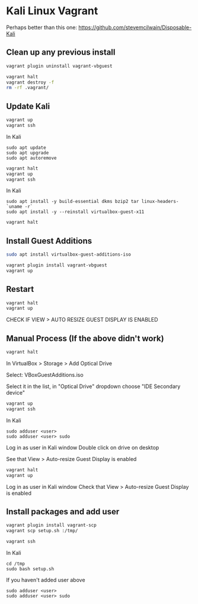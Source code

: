 # Kali Linux Vagrant

Perhaps better than this one: https://github.com/stevemcilwain/Disposable-Kali

## Clean up any previous install

~~~bash
vagrant plugin uninstall vagrant-vbguest
~~~

~~~bash
vagrant halt
vagrant destroy -f
rm -rf .vagrant/
~~~

## Update Kali

~~~bash
vagrant up
vagrant ssh
~~~

In Kali
~~~
sudo apt update
sudo apt upgrade
sudo apt autoremove
~~~

~~~bash
vagrant halt
vagrant up
vagrant ssh
~~~

In Kali
~~~
sudo apt install -y build-essential dkms bzip2 tar linux-headers-`uname -r`
sudo apt install -y --reinstall virtualbox-guest-x11
~~~

~~~bash
vagrant halt
~~~

## Install Guest Additions

~~~bash
sudo apt install virtualbox-guest-additions-iso
~~~

~~~bash
vagrant plugin install vagrant-vbguest
vagrant up
~~~

## Restart

~~~bash
vagrant halt
vagrant up
~~~

CHECK IF
VIEW > AUTO RESIZE GUEST DISPLAY
IS ENABLED

## Manual Process (If the above didn't work)

~~~bash
vagrant halt
~~~

In VirtualBox > Storage > Add Optical Drive

Select: VBoxGuestAdditions.iso

Select it in the list, in "Optical Drive" dropdown choose "IDE Secondary device"

~~~bash
vagrant up
vagrant ssh
~~~

In Kali
~~~
sudo adduser <user>
sudo adduser <user> sudo
~~~

Log in as user in Kali window
Double click on drive on desktop

See that View > Auto-resize Guest Display is enabled

~~~bash
vagrant halt
vagrant up
~~~

Log in as user in Kali window
Check that View > Auto-resize Guest Display is enabled

## Install packages and add user

~~~bash
vagrant plugin install vagrant-scp
vagrant scp setup.sh :/tmp/
~~~

~~~bash
vagrant ssh
~~~

In Kali
~~~
cd /tmp
sudo bash setup.sh
~~~

If you haven't added user above
~~~
sudo adduser <user>
sudo adduser <user> sudo
~~~
